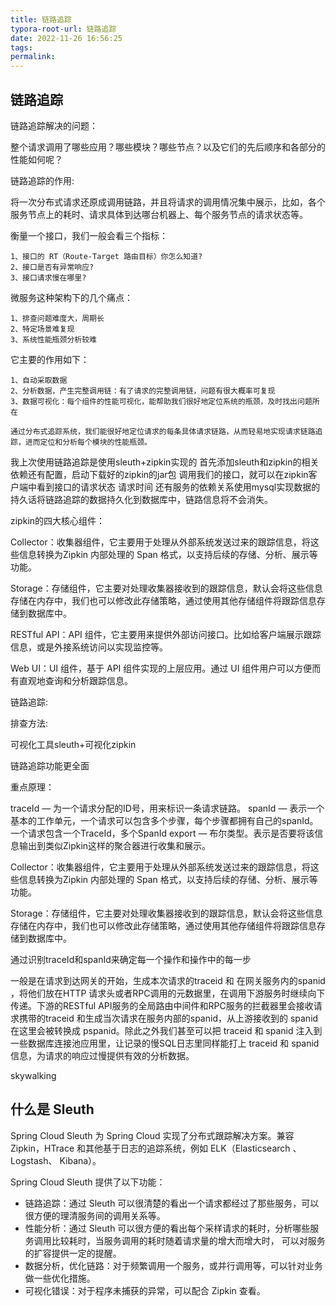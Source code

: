 ```yaml
---
title: 链路追踪
typora-root-url: 链路追踪
date: 2022-11-26 16:56:25
tags:
permalink:
---
```




## 链路追踪

链路追踪解决的问题：

​	整个请求调用了哪些应用？哪些模块？哪些节点？以及它们的先后顺序和各部分的性能如何呢？  

链路追踪的作用:

​	将一次分布式请求还原成调用链路，并且将请求的调用情况集中展示，比如，各个服务节点上的耗时、请求具体到达哪台机器上、每个服务节点的请求状态等。

 衡量一个接口，我们一般会看三个指标：

 	1、接口的 RT（Route-Target 路由目标）你怎么知道?
 	2、接口是否有异常响应?
 	3、接口请求慢在哪里?

 微服务这种架构下的几个痛点：

 	1、排查问题难度大，周期长
 	2、特定场景难复现
 	3、系统性能瓶颈分析较难

 它主要的作用如下：

 	1、自动采取数据
 	2、分析数据，产生完整调用链：有了请求的完整调用链，问题有很大概率可复现
 	3、数据可视化：每个组件的性能可视化，能帮助我们很好地定位系统的瓶颈，及时找出问题所在

 	通过分布式追踪系统，我们能很好地定位请求的每条具体请求链路，从而轻易地实现请求链路追踪，进而定位和分析每个模块的性能瓶颈。

我上次使用链路追踪是使用sleuth+zipkin实现的 首先添加sleuth和zipkin的相关依赖还有配置，启动下载好的zipkin的jar包 调用我们的接口，就可以在zipkin客户端中看到接口的请求状态 请求时间 还有服务的依赖关系使用mysql实现数据的持久话将链路追踪的数据持久化到数据库中，链路信息将不会消失。  

zipkin的四大核心组件：

Collector：收集器组件，它主要用于处理从外部系统发送过来的跟踪信息，将这些信息转换为Zipkin 内部处理的 Span 格式，以支持后续的存储、分析、展示等功能。

Storage：存储组件，它主要对处理收集器接收到的跟踪信息，默认会将这些信息存储在内存中，我们也可以修改此存储策略，通过使用其他存储组件将跟踪信息存储到数据库中。

RESTful API：API 组件，它主要用来提供外部访问接口。比如给客户端展示跟踪信息，或是外接系统访问以实现监控等。

Web UI：UI 组件，基于 API 组件实现的上层应用。通过 UI 组件用户可以方便而有直观地查询和分析跟踪信息。

链路追踪:

排查方法:

可视化工具sleuth+可视化zipkin

链路追踪功能更全面

重点原理：

traceId — 为一个请求分配的ID号，用来标识一条请求链路。
 spanId — 表示一个基本的工作单元，一个请求可以包含多个步骤，每个步骤都拥有自己的spanId。一个请求包含一个TraceId，多个SpanId
 export — 布尔类型。表示是否要将该信息输出到类似Zipkin这样的聚合器进行收集和展示。

Collector：收集器组件，它主要用于处理从外部系统发送过来的跟踪信息，将这些信息转换为Zipkin 内部处理的 Span 格式，以支持后续的存储、分析、展示等功能。

Storage：存储组件，它主要对处理收集器接收到的跟踪信息，默认会将这些信息存储在内存中，我们也可以修改此存储策略，通过使用其他存储组件将跟踪信息存储到数据库中。

通过识别traceId和spanId来确定每一个操作和操作中的每一步  

一般是在请求到达网关的开始，生成本次请求的traceid 和 在网关服务内的spanid ，将他们放在HTTP 请求头或者RPC调用的元数据里，在调用下游服务时继续向下传递。下游的RESTful API服务的全局路由中间件和RPC服务的拦截器里会接收请求携带的traceid 和生成当次请求在服务内部的spanid，从上游接收到的 spanid 在这里会被转换成 pspanid。除此之外我们甚至可以把 traceid 和 spanid 注入到一些数据库连接池应用里，让记录的慢SQL日志里同样能打上 traceid 和 spanid 信息，为请求的响应过慢提供有效的分析数据。  

 skywalking

## 什么是 Sleuth

Spring Cloud Sleuth 为 Spring Cloud 实现了分布式跟踪解决方案。兼容 Zipkin，HTrace 和其他基于日志的追踪系统，例如 ELK（Elasticsearch 、Logstash、 Kibana）。

Spring Cloud Sleuth 提供了以下功能：

- 链路追踪：通过 	Sleuth 	可以很清楚的看出一个请求都经过了那些服务，可以很方便的理清服务间的调用关系等。
- 性能分析：通过 	Sleuth 	可以很方便的看出每个采样请求的耗时，分析哪些服务调用比较耗时，当服务调用的耗时随着请求量的增大而增大时， 	可以对服务的扩容提供一定的提醒。
- 数据分析，优化链路：对于频繁调用一个服务，或并行调用等，可以针对业务做一些优化措施。
- 可视化错误：对于程序未捕获的异常，可以配合 	Zipkin 	查看。
